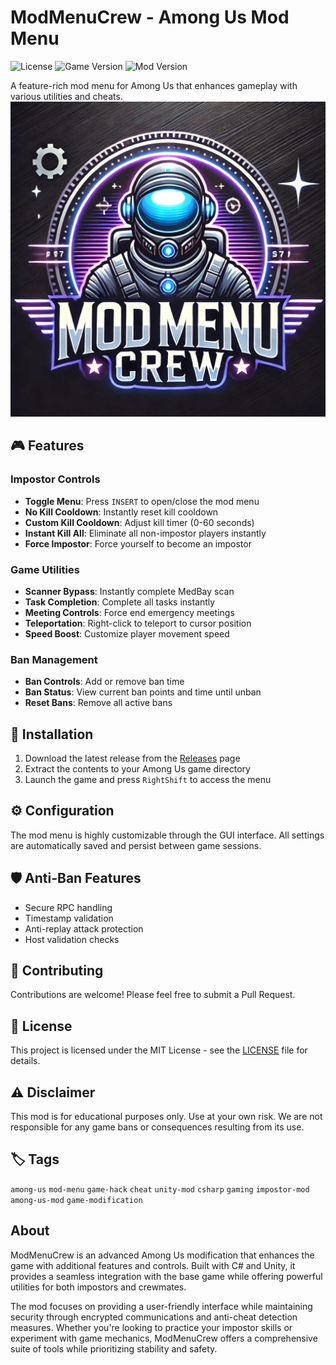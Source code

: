 # ModMenuCrew - Among Us Mod Menu

![License](https://img.shields.io/badge/license-MIT-blue.svg)
![Game Version](https://img.shields.io/badge/Among%20Us-2024.11.26-red)
![Mod Version](https://img.shields.io/badge/version-2.0.0-green)

A feature-rich mod menu for Among Us that enhances gameplay with various utilities and cheats.
![ModMenuCrewLogo](https://raw.githubusercontent.com/MRLuke956/ModMenuCrew/refs/heads/main/ModMenuCrewLogo.png)

## 🎮 Features

### Impostor Controls
- **Toggle Menu**: Press `INSERT` to open/close the mod menu
- **No Kill Cooldown**: Instantly reset kill cooldown
- **Custom Kill Cooldown**: Adjust kill timer (0-60 seconds)
- **Instant Kill All**: Eliminate all non-impostor players instantly
- **Force Impostor**: Force yourself to become an impostor

### Game Utilities
- **Scanner Bypass**: Instantly complete MedBay scan
- **Task Completion**: Complete all tasks instantly
- **Meeting Controls**: Force end emergency meetings
- **Teleportation**: Right-click to teleport to cursor position
- **Speed Boost**: Customize player movement speed

### Ban Management
- **Ban Controls**: Add or remove ban time
- **Ban Status**: View current ban points and time until unban
- **Reset Bans**: Remove all active bans

## 🚀 Installation

1. Download the latest release from the [Releases](https://github.com/MRLuke956/ModMenuCrew/releases) page
2. Extract the contents to your Among Us game directory
3. Launch the game and press `RightShift` to access the menu

## ⚙️ Configuration

The mod menu is highly customizable through the GUI interface. All settings are automatically saved and persist between game sessions.

## 🛡️ Anti-Ban Features

- Secure RPC handling
- Timestamp validation
- Anti-replay attack protection
- Host validation checks

## 🤝 Contributing

Contributions are welcome! Please feel free to submit a Pull Request.

## 📝 License

This project is licensed under the MIT License - see the [LICENSE](LICENSE) file for details.

## ⚠️ Disclaimer

This mod is for educational purposes only. Use at your own risk. We are not responsible for any game bans or consequences resulting from its use.

## 🏷️ Tags

`among-us` `mod-menu` `game-hack` `cheat` `unity-mod` `csharp` `gaming` `impostor-mod` `among-us-mod` `game-modification`

## About

ModMenuCrew is an advanced Among Us modification that enhances the game with additional features and controls. Built with C# and Unity, it provides a seamless integration with the base game while offering powerful utilities for both impostors and crewmates.

The mod focuses on providing a user-friendly interface while maintaining security through encrypted communications and anti-cheat detection measures. Whether you're looking to practice your impostor skills or experiment with game mechanics, ModMenuCrew offers a comprehensive suite of tools while prioritizing stability and safety.
